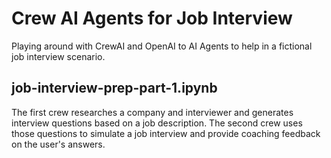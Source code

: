 # Crew AI Agents for Job Interview

Playing around with CrewAI and OpenAI to AI Agents to help in a fictional job interview scenario. 

## job-interview-prep-part-1.ipynb
The first crew researches a company and interviewer and generates interview questions based on a job description. The second crew uses those questions to simulate a job interview and provide coaching feedback on the user's answers.
